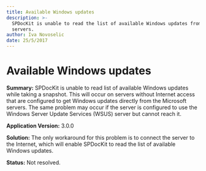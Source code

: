 ```yaml
---
title: Available Windows updates
description: >-
  SPDocKit is unable to read the list of available Windows updates from your
  servers.
author: Iva Novoselic
date: 25/5/2017
---
```


# Available Windows updates

**Summary:** SPDocKit is unable to read list of available Windows updates while taking a snapshot. This will occur on servers without Internet access that are configured to get Windows updates directly from the Microsoft servers. The same problem may occur if the server is configured to use the Windows Server Update Services \(WSUS\) server but cannot reach it.

**Application Version:** 3.0.0

**Solution:** The only workaround for this problem is to connect the server to the Internet, which will enable SPDocKit to read the list of available Windows updates.

**Status:** Not resolved.

